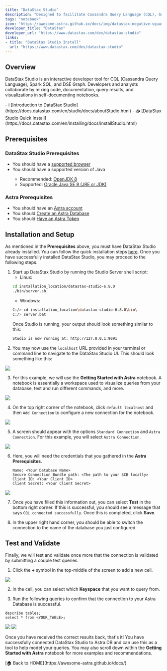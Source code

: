 ```yaml
---
title: "DataStax Studio"
description: "Designed to facilitate Cassandra Query Language (CQL), Graph/Gremlin, and Spark SQL language development, DataStax Studio has all the tools needed for ad hoc queries, visualizing and exploring data sets, profiling performance and comes with a notebook interface that fuels collaboration."
tags: "notebook"
icon: "https://awesome-astra.github.io/docs/img/datastax-negative-square.png"
developer_title: "DataStax"
developer_url: "https://www.datastax.com/dev/datastax-studio"
links:
- title: "DataStax Studio Install"
  url: "https://www.datastax.com/dev/datastax-studio"
---
```


## Overview 
DataStax Studio is an interactive developer tool for CQL (Cassandra Query Language), Spark SQL, and DSE Graph. Developers and analysts collaborate by mixing code, documentation, query results, and visualizations in self-documenting notebooks.
<div class="nosurface" markdown="1">
- ℹ️ [Introduction to DataStax Studio](https://docs.datastax.com/en/studio/docs/aboutStudio.html)
- 📥 [DataStax Studio Quick Install](https://docs.datastax.com/en/installing/docs/installStudio.html)
</div>

## Prerequisites
### DataStax Studio Prerequisites
<ul class="prerequisites">
  <li class="nosurface">You should have a <a href="https://docs.datastax.com/en/home/docs/supportedPlatforms.html#supportedPlatforms__browser-support">supported browser</a></li>
  <li class="nosurface">You should have a supported version of Java</li>
    <ul>
    <li class="nosurface">Recommended: <a href="https://openjdk.org/">OpenJDK 8</a></li>
    <li class="nosurface">Supported: <a href="https://www.oracle.com/java/technologies/downloads/">Oracle Java SE 8 (JRE or JDK)</a></li>
    </ul></li>
</ul>

### Astra Prerequisites
<ul class="prerequisites">
  <li class="nosurface">You should have an <a href="https://astra.dev/3B7HcYo">Astra account</a></li>
  <li class="nosurface">You should <a href="https://awesome-astra.github.io/docs/pages/astra/create-instance/">Create an Astra Database</a></li>
  <li class="nosurface">You should <a href="https://awesome-astra.github.io/docs/pages/astra/create-token/">Have an Astra Token</a></li>
</ul>

## Installation and Setup
As mentioned in the **Prerequisites** above, you must have DataStax Studio already installed. You can follow the quick installation steps [here](https://docs.datastax.com/en/installing/docs/installStudio.html). Once you have successfully installed DataStax Studio, you may proceed to the following steps. 

1. Start up DataStax Studio by running the Studio Server shell script:
    - Linux: 
    ```bash
    cd installation_location/datastax-studio-6.8.0
    ./bin/server.sh
    ```
    - Windows:
    ```bash
    C:/> cd installation_location\datastax-studio-6.8.0\bin\
    C:/> server.bat
    ```
    Once Studio is running, your output should look something similar to this:
    ```bash
    Studio is now running at: http://127.0.0.1:9091
    ```
2. You may now use the `localhost` URL provided in your terminal or command line to navigate to the DataStax Studio UI. This should look something like this:
<img src="https://awesome-astra.github.io/docs/img/datastaxstudio/01_getting_started.png"  />

3. For this example, we will use the **Getting Started with Astra** notebook. A notebook is essentially a workspace used to visualize queries from your database, test and run different commands, and more. 
<img src="https://awesome-astra.github.io/docs/img/datastaxstudio/02_astra_tile.png"  />

4. On the top right corner of the notebook, click `default localhost` and then `Add Connection` to configure a new connection for the notebook.
<img src="https://awesome-astra.github.io/docs/img/datastaxstudio/03_add_connection.png"  />

5. A screen should appear with the options `Standard Connection` and `Astra Connection`. For this example, you will select `Astra Connection`.
<img src="https://awesome-astra.github.io/docs/img/datastaxstudio/04_create_connection.png"  />

6. Here, you will need the credentials that you gathered in the **Astra Prerequisites**. 
    ```
    Name: <Your Database Name>
    Secure Connection Bundle path: <The path to your SCB locally>
    Client ID: <Your Client ID>
    Client Secret: <Your Client Secret>
    ```
<img src="https://awesome-astra.github.io/docs/img/datastaxstudio/05_connection_credentials.png"  />

7. Once you have filled this information out, you can select **Test** in the bottom right corner. If this is successful, you should see a message that says `CQL connected successfully`. Once this is completed, click **Save**. 

8. In the upper right hand corner, you should be able to switch the connection to the name of the database you just configured. 

## Test and Validate
Finally, we will test and validate once more that the connection is validated by submitting a couple test queries.

1. Click the **+** symbol in the top-middle of the screen to add a new cell. 
<img src="https://awesome-astra.github.io/docs/img/datastaxstudio/06_add_cell.png"  />

2. In the cell, you can select which **Keyspace** that you want to query from. 

3. Run the following queries to confirm that the connection to your Astra Database is successful. 

```
describe tables;
select * from <YOUR_TABLE>;
```
<img src="https://awesome-astra.github.io/docs/img/datastaxstudio/07_describe_tables.png"  />
<img src="https://awesome-astra.github.io/docs/img/datastaxstudio/08_select_statement.png"  />


Once you have received the correct results back, that's it! You have successfully connected DataStax Studio to Astra DB and can use this as a tool to help model your queries. You may also scroll down within the **Getting Started with Astra** notebook for more examples and recommendations. 

<div class="nosurface" markdown="1">
[🏠 Back to HOME](https://awesome-astra.github.io/docs/)
</div>

